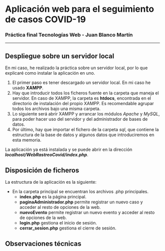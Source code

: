 # Aplicación web para el seguimiento de casos COVID-19
### Práctica final Tecnologías Web - Juan Blanco Martín

---

## Despliegue sobre un servidor local

En mi caso, he realizado la práctica sobre un servidor local, por lo que explicaré como instalar la aplicación en uno.

1. El primer paso es tener descargado un servidor local. En mi caso he usado **XAMPP**.
2. Hay que introducir todos los ficheros fuente en la carpeta que maneja el servidor. En caso de XAMPP, la carpeta es **htdocs**, encontrada en el directorio de instalación del propio XAMPP. Es recomendable agrupar todos los archivos bajo una misma carpeta.
3. Lo siguiente será abrir XAMPP y arrancar los módulos *Apache* y *MySQL*, para poder hacer uso del servidor y del administrador de bases de datos.
4. Por último, hay que importar el fichero de la carpeta *sql*, que contiene la estructura de la base de datos y algunos datos que introduciremos en esta memoria.

La aplicación ya está instalada y se puede abrir en la dirección ***localhost/WebRastreoCovid/index.php***.

## Disposición de ficheros
La estructura de la aplicación es la siguiente:

- En la carpeta principal se encuentran los archivos .php principales.
    - **index.php** es la página principal.
    - **paginaAdministrador.php** permite registrar un nuevo caso y acceder al resto de opciones de la web.
    - **nuevoEvento** permite registrar un nuevo evento y acceder al resto de opciones de la web.
    - **login.php** gestiona el inicio de sesión.
    - **cerrar_sesion.php** gestiona el cierre de sesión.


## Observaciones técnicas


